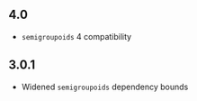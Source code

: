 4.0
---
* `semigroupoids` 4 compatibility

3.0.1
-----
* Widened `semigroupoids` dependency bounds

